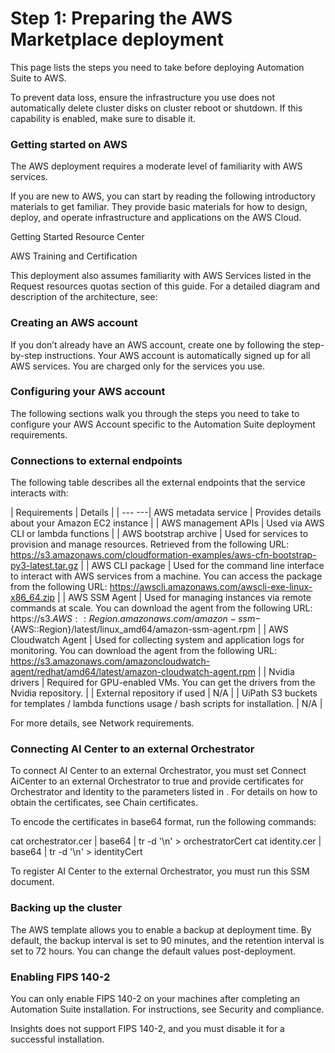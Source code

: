 ﻿# Step 1: Preparing the AWS Marketplace deployment

This page lists the steps you need to take before deploying Automation Suite to AWS.

To prevent data loss, ensure the infrastructure you use does not automatically delete cluster disks on cluster reboot or shutdown. If this capability is enabled, make sure to disable it.

### Getting started on AWS

The AWS deployment requires a moderate level of familiarity with AWS services.

If you are new to AWS, you can start by reading the following introductory materials to
            get familiar. They provide basic materials for how to design, deploy, and operate
            infrastructure and applications on the AWS Cloud.

Getting Started Resource Center

AWS Training and Certification

This deployment also assumes familiarity with AWS Services listed in the Request resources quotas section of this
            guide. For a detailed diagram and description of the architecture, see:


### Creating an AWS account

If you don’t already have an AWS account, create one by following the step-by-step instructions. Your AWS account is automatically signed up for all AWS services. You are charged only for the services you use.


### Configuring your AWS account

The following sections walk you through the steps you need to take to configure your AWS Account specific to the Automation Suite deployment requirements.


### Connections to external endpoints

The following table describes all the external endpoints that the service interacts with:


| Requirements | Details |
| --- ---| AWS metadata service | Provides details about your Amazon EC2 instance |
| AWS management APIs | Used via AWS CLI or lambda functions |
| AWS bootstrap archive | Used for services to provision and manage resources. Retrieved from the following URL: https://s3.amazonaws.com/cloudformation-examples/aws-cfn-bootstrap-py3-latest.tar.gz |
| AWS CLI package | Used for the command line interface to interact with AWS services from a machine. You can access the package from the following URL: https://awscli.amazonaws.com/awscli-exe-linux-x86_64.zip |
| AWS SSM Agent | Used for managing instances via remote commands at scale. You can download the agent from the following URL: https://s3.${AWS::Region}.amazonaws.com/amazon-ssm-${AWS::Region}/latest/linux_amd64/amazon-ssm-agent.rpm |
| AWS Cloudwatch Agent | Used for collecting system and application logs for monitoring. You can download the agent from the following URL: https://s3.amazonaws.com/amazoncloudwatch-agent/redhat/amd64/latest/amazon-cloudwatch-agent.rpm |
| Nvidia drivers | Required for GPU-enabled VMs. You can get the drivers from the Nvidia repository. |
| External repository if used | N/A |
| UiPath S3 buckets for templates / lambda functions usage / bash scripts for installation. | N/A |

For more details, see Network requirements.


### Connecting AI Center to an external Orchestrator

To connect AI Center to an external Orchestrator, you must set Connect AiCenter
                to an external Orchestrator to true and provide
            certificates for Orchestrator and Identity to the parameters listed in . For details on how
            to obtain the certificates, see Chain certificates.

To encode the certificates in base64 format, run the following commands:

cat orchestrator.cer | base64 | tr -d '\n' > orchestratorCert
cat identity.cer | base64 | tr -d '\n' > identityCert

To register AI Center to the external Orchestrator, you must run this SSM document.


### Backing up the cluster

The AWS template allows you to enable a backup at deployment time. By default, the backup interval is set to 90 minutes, and the retention interval is set to 72 hours. You can change the default values post-deployment.


### Enabling FIPS 140-2

You can only enable FIPS 140-2 on your machines after completing an Automation Suite
            installation. For instructions, see Security and compliance.

Insights does not support FIPS 140-2, and you must disable it for a successful
                installation.

